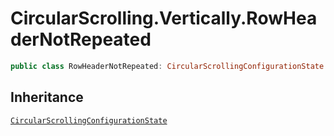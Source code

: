 # CircularScrolling.Vertically.RowHeaderNotRepeated

``` swift
public class RowHeaderNotRepeated: CircularScrollingConfigurationState 
```

## Inheritance

[`CircularScrollingConfigurationState`](/CircularScrollingConfigurationState)
